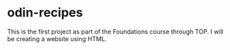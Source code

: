 # odin-recipes
This is the first project as part of the Foundations course through TOP. 
I will be creating a website using HTML. 